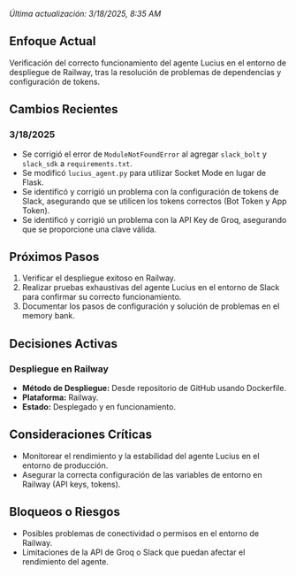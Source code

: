 *Última actualización: 3/18/2025, 8:35 AM*

## Enfoque Actual
Verificación del correcto funcionamiento del agente Lucius en el entorno de despliegue de Railway, tras la resolución de problemas de dependencias y configuración de tokens.

## Cambios Recientes
### 3/18/2025
- Se corrigió el error de `ModuleNotFoundError` al agregar `slack_bolt` y `slack_sdk` a `requirements.txt`.
- Se modificó `lucius_agent.py` para utilizar Socket Mode en lugar de Flask.
- Se identificó y corrigió un problema con la configuración de tokens de Slack, asegurando que se utilicen los tokens correctos (Bot Token y App Token).
- Se identificó y corrigió un problema con la API Key de Groq, asegurando que se proporcione una clave válida.

## Próximos Pasos
1.  Verificar el despliegue exitoso en Railway.
2.  Realizar pruebas exhaustivas del agente Lucius en el entorno de Slack para confirmar su correcto funcionamiento.
3.  Documentar los pasos de configuración y solución de problemas en el memory bank.

## Decisiones Activas
### Despliegue en Railway
- **Método de Despliegue:**  Desde repositorio de GitHub usando Dockerfile.
- **Plataforma:** Railway.
- **Estado:** Desplegado y en funcionamiento.

## Consideraciones Críticas
- Monitorear el rendimiento y la estabilidad del agente Lucius en el entorno de producción.
- Asegurar la correcta configuración de las variables de entorno en Railway (API keys, tokens).

## Bloqueos o Riesgos
- Posibles problemas de conectividad o permisos en el entorno de Railway.
- Limitaciones de la API de Groq o Slack que puedan afectar el rendimiento del agente.
